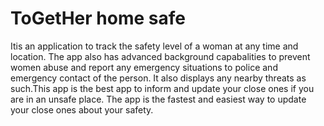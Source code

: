 # ToGetHer home safe
Itis an application to track the safety level of a woman at any time and location. The app also has advanced background capabalities to prevent women abuse and report any emergency situations to police and emergency contact of the person. It also displays any nearby threats as such.This app is the best app to inform and update your close ones if you are in an unsafe place. The app is the fastest and easiest way to update your close ones about your safety.
